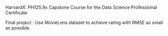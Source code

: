 HarvardX: PH125.9x Capstone Course for the Data Science Professional Certificate

Final project : Use MovieLens dataset to achieve rating with RMSE as small as possible.


